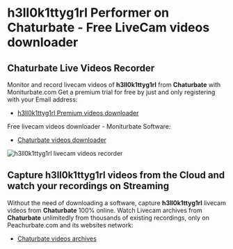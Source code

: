 # h3ll0k1ttyg1rl Performer on Chaturbate - Free LiveCam videos downloader

## Chaturbate Live Videos Recorder

Monitor and record livecam videos of **h3ll0k1ttyg1rl** from **Chaturbate** with Moniturbate.com
Get a premium trial for free by just and only registering with your Email address:
* [h3ll0k1ttyg1rl Premium videos downloader](https://moniturbate.com/request-demo-licence-key.html)

Free livecam videos downloader - Moniturbate Software:
* [Chaturbate videos downloader](https://moniturbate.com/moniturbate-download-software.html)

![h3ll0k1ttyg1rl livecam videos recorder](https://peachurnet.com/templates/moniturbate-software.png)


## Capture h3ll0k1ttyg1rl videos from the Cloud and watch your recordings on Streaming

Without the need of downloading a software, capture **h3ll0k1ttyg1rl** livecam videos from **Chaturbate** 100% online.
Watch Livecam archives from **Chaturbate** unlimitedly from thousands of existing recordings, only on Peachurbate.com and its websites network:
* [Chaturbate videos archives](https://peachurnet.com/)